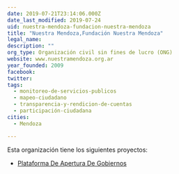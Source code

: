 ```yaml
---
date: 2019-07-21T23:14:06.000Z
date_last_modified: 2019-07-24
uid: nuestra-mendoza-fundacion-nuestra-mendoza
title: "Nuestra Mendoza,Fundación Nuestra Mendoza"
legal_name: 
description: ""
org_type: Organización civil sin fines de lucro (ONG)
website: www.nuestramendoza.org.ar
year_founded: 2009
facebook: 
twitter: 
tags:
  - monitoreo-de-servicios-publicos
  - mapeo-ciudadano
  - transparencia-y-rendicion-de-cuentas
  - participación-ciudadana
cities: 
  - Mendoza

---
```


Esta organización tiene los siguientes proyectos:

- [Plataforma De Apertura De Gobiernos](/proyectos/plataforma-de-apertura-de-gobiernos)
